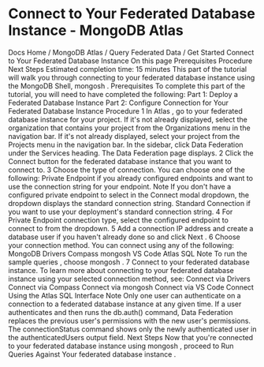 # Connect to Your Federated Database Instance - MongoDB Atlas


Docs Home / MongoDB Atlas / Query Federated Data / Get Started Connect to Your Federated Database Instance On this page Prerequisites Procedure Next Steps Estimated completion time: 15 minutes This part of the tutorial will walk you through connecting to your
federated database instance using the MongoDB Shell, mongosh . Prerequisites To complete this part of the tutorial, you will need to have completed
the following: Part 1: Deploy a Federated Database Instance Part 2: Configure Connection for Your Federated Database Instance Procedure 1 In Atlas , go to your federated database instance for your project. If it's not already displayed, select the
organization that contains your project from the Organizations menu in the navigation bar. If it's not already displayed, select your project
from the Projects menu in the navigation bar. In the sidebar, click Data Federation under
the Services heading. The Data Federation page displays. 2 Click the Connect button for the federated database instance that you want to connect to. 3 Choose the type of connection. You can choose one of the following: Private Endpoint if you already configured endpoints
and want to use the connection string for your endpoint. Note If you don't have a configured private endpoint to select in
the Connect modal dropdown, the dropdown displays
the standard connection string. Standard Connection if you want to use your
deployment's standard connection string. 4 For Private Endpoint connection type, select the configured endpoint to connect to from the dropdown. 5 Add a connection IP address and create a database user if you haven't already done so and click Next . 6 Choose your connection method. You can connect using any of the following: MongoDB Drivers Compass mongosh VS Code Atlas SQL Note To run the sample queries , choose mongosh . 7 Connect to your federated database instance. To learn more about connecting to your federated database instance using your selected
connection method, see: Connect via Drivers Connect via Compass Connect via mongosh Connect via VS Code Connect Using the Atlas SQL Interface Note Only one user can authenticate on a connection to a federated database instance at any
given time. If a user authenticates and then runs the db.auth() command, Data Federation replaces the previous user's permissions with the new
user's permissions. The connectionStatus command shows only the newly authenticated user in the authenticatedUsers output field. Next Steps Now that you're connected to your federated database instance using mongosh , proceed to Run Queries Against Your federated database instance .
